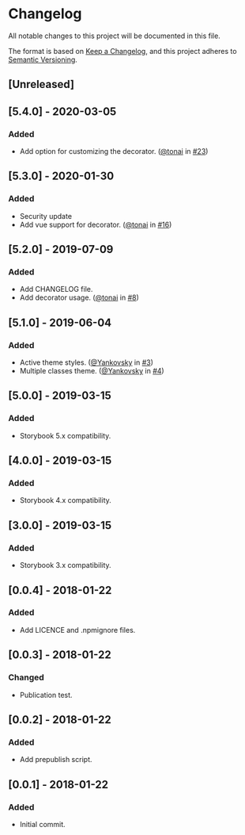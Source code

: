 # Changelog
All notable changes to this project will be documented in this file.

The format is based on [Keep a Changelog](https://keepachangelog.com/en/1.0.0/),
and this project adheres to [Semantic Versioning](https://semver.org/spec/v2.0.0.html).

## [Unreleased]

## [5.4.0] - 2020-03-05
### Added
- Add option for customizing the decorator. ([@tonai](https://github.com/tonai) in [#23](https://github.com/tonai/storybook-addon-themes/pull/23))

## [5.3.0] - 2020-01-30
### Added
- Security update
- Add vue support for decorator. ([@tonai](https://github.com/tonai) in [#16](https://github.com/tonai/storybook-addon-themes/pull/16))

## [5.2.0] - 2019-07-09
### Added
- Add CHANGELOG file.
- Add decorator usage. ([@tonai](https://github.com/tonai) in [#8](https://github.com/tonai/storybook-addon-themes/pull/8))

## [5.1.0] - 2019-06-04
### Added
- Active theme styles. ([@Yankovsky](https://github.com/Yankovsky) in [#3](https://github.com/tonai/storybook-addon-themes/pull/3))
- Multiple classes theme. ([@Yankovsky](https://github.com/Yankovsky) in [#4](https://github.com/tonai/storybook-addon-themes/pull/4))

## [5.0.0] - 2019-03-15
### Added
- Storybook 5.x compatibility.

## [4.0.0] - 2019-03-15
### Added
- Storybook 4.x compatibility.

## [3.0.0] - 2019-03-15
### Added
- Storybook 3.x compatibility.

## [0.0.4] - 2018-01-22
### Added
- Add LICENCE and .npmignore files.

## [0.0.3] - 2018-01-22
### Changed
- Publication test.

## [0.0.2] - 2018-01-22
### Added
- Add prepublish script.

## [0.0.1] - 2018-01-22
### Added
- Initial commit.
